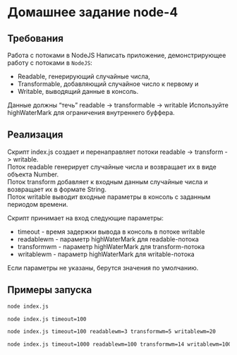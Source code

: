 # Домашнее задание node-4  
## Требования  
Работа с потоками в NodeJS
Написать приложение, демонстрирующее работу с потоками в `NodeJS`: 
- Readable, генерирующий случайные числа, 
- Transformable, добавляющий случайное число к первому и 
- Writable, выводящий данные в консоль.

Данные должны “течь” readable -> transformable -> writable
Используйте highWaterMark для ограничения внутреннего буффера.  

## Реализация
Скрипт index.js создает и перенаправляет потоки readable -> transform -> writable.  
Поток readable генерирует случайные числа и возвращает их в виде объекта Number.   
Поток transform добавляет к входным данным случайные числа и возвращает их в формате String.  
Поток writable выводит входные параметры в консоль c заданным периодом времени.
  
Скрипт принимает на вход следующие параметры:   
*   timeout - время задержки вывода в консоль в потоке writable
*   readablewm - параметр highWaterMark для readable-потока
*   transformwm - параметр highWaterMark для transform-потока  
*   writablewm - параметр highWaterMark для writable-потока  

Если параметры не указаны, берутся значения по умолчанию.  

## Примеры запуска  
```bash
node index.js

node index.js timeout=100 

node index.js timeout=100 readablewm=3 transformwm=5 writablewm=20

node index.js timeout=1000 readablewm=100 transformwm=14 writablewm=100
```
